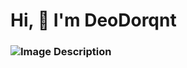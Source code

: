 <h1 align="left">Hi, 👋 I'm DeoDorqnt</h1>

<!-- Container for the intro and images -->
<h3 align="left">
  <img src="https://github.com/user-attachments/assets/d4faa050-39d0-43e9-92d3-e685b9614eb5" alt="Image Description">
</h3>

